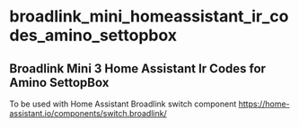 # broadlink_mini_homeassistant_ir_codes_amino_settopbox
## Broadlink Mini 3 Home Assistant Ir Codes for Amino SettopBox

To be used with Home Assistant Broadlink switch component https://home-assistant.io/components/switch.broadlink/
